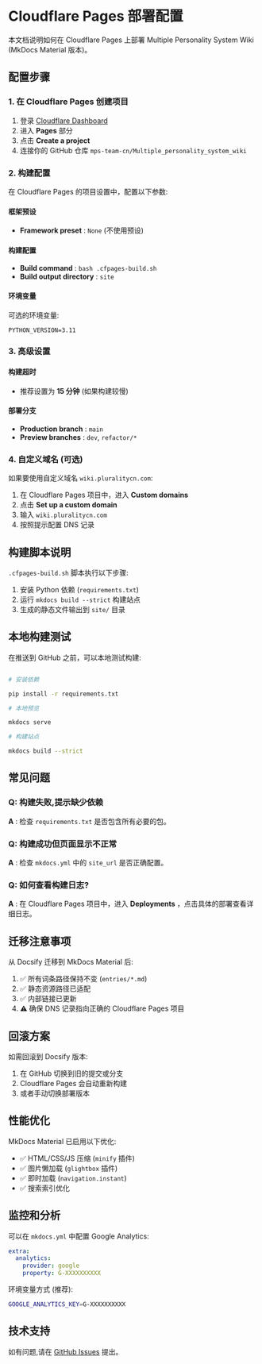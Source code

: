 # Cloudflare Pages 部署配置

本文档说明如何在 Cloudflare Pages 上部署 Multiple Personality System Wiki (MkDocs Material 版本)。

## 配置步骤

### 1. 在 Cloudflare Pages 创建项目

1. 登录 [Cloudflare Dashboard](https://dash.cloudflare.com/)
2. 进入 **Pages** 部分
3. 点击 **Create a project**
4. 连接你的 GitHub 仓库 `mps-team-cn/Multiple_personality_system_wiki`

### 2. 构建配置

在 Cloudflare Pages 的项目设置中，配置以下参数:

#### 框架预设

- **Framework preset** : `None` (不使用预设)

#### 构建配置

- **Build command** : `bash .cfpages-build.sh`
- **Build output directory** : `site`

#### 环境变量

可选的环境变量:

```text
PYTHON_VERSION=3.11
```

### 3. 高级设置

#### 构建超时

- 推荐设置为 **15 分钟** (如果构建较慢)

#### 部署分支

- **Production branch** : `main`
- **Preview branches** : `dev`, `refactor/*`

### 4. 自定义域名 (可选)

如果要使用自定义域名 `wiki.pluralitycn.com`:

1. 在 Cloudflare Pages 项目中，进入 **Custom domains**
2. 点击 **Set up a custom domain**
3. 输入 `wiki.pluralitycn.com`
4. 按照提示配置 DNS 记录

## 构建脚本说明

`.cfpages-build.sh` 脚本执行以下步骤:

1. 安装 Python 依赖 (`requirements.txt`)
2. 运行 `mkdocs build --strict` 构建站点
3. 生成的静态文件输出到 `site/` 目录

## 本地构建测试

在推送到 GitHub 之前，可以本地测试构建:

```bash

# 安装依赖

pip install -r requirements.txt

# 本地预览

mkdocs serve

# 构建站点

mkdocs build --strict
```

## 常见问题

### Q: 构建失败,提示缺少依赖

**A** : 检查 `requirements.txt` 是否包含所有必要的包。

### Q: 构建成功但页面显示不正常

**A** : 检查 `mkdocs.yml` 中的 `site_url` 是否正确配置。

### Q: 如何查看构建日志?

**A** : 在 Cloudflare Pages 项目中，进入 **Deployments** ，点击具体的部署查看详细日志。

## 迁移注意事项

从 Docsify 迁移到 MkDocs Material 后:

1. ✅ 所有词条路径保持不变 (`entries/*.md`)
2. ✅ 静态资源路径已适配
3. ✅ 内部链接已更新
4. ⚠️ 确保 DNS 记录指向正确的 Cloudflare Pages 项目

## 回滚方案

如需回滚到 Docsify 版本:

1. 在 GitHub 切换到旧的提交或分支
2. Cloudflare Pages 会自动重新构建
3. 或者手动切换部署版本

## 性能优化

MkDocs Material 已启用以下优化:

- ✅ HTML/CSS/JS 压缩 (`minify` 插件)
- ✅ 图片懒加载 (`glightbox` 插件)
- ✅ 即时加载 (`navigation.instant`)
- ✅ 搜索索引优化

## 监控和分析

可以在 `mkdocs.yml` 中配置 Google Analytics:

```yaml
extra:
  analytics:
    provider: google
    property: G-XXXXXXXXXX
```

环境变量方式 (推荐):

```bash
GOOGLE_ANALYTICS_KEY=G-XXXXXXXXXX
```

## 技术支持

如有问题,请在 [GitHub Issues](https://github.com/mps-team-cn/Multiple_personality_system_wiki/issues) 提出。
